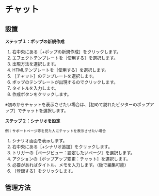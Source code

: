 # チャット
## 設置
**ステップ１：ポップの新規作成**
1. 右中央にある［+ポップの新規作成］をクリックします。
2. エフェクトテンプレートを［使用する］を選択します。
3. 出現方法を選択します。
4. HTMLテンプレートを［使用する］を選択します。
5. ［チャット］のテンプレートを選択します。
6. ポップのテンプレートが出現するのでクリックします。
7. タイトルを入力します。
8. 作成ボタンをクリックします。

※初めからチャットを表示させたい場合は、［初めて訪れたビジターのポップアップ］でチャットを選択します。

**ステップ２：シナリオを設定**  
```
例：サポートページ等を見た人にチャットを表示させたい場合
```
1. シナリオ画面を表示します。
2. 右中央にある［+シナリオ追加］をクリックします。
3. トリガーの［ページビュー：設定したいページ］を選択します。
4. アクションの［ポップアップ変更：チャット］を選択します。
5. 必要があればタイトル、メモを入力します。（後で編集可能）
6. ［登録する］をクリックします。  

## 管理方法
